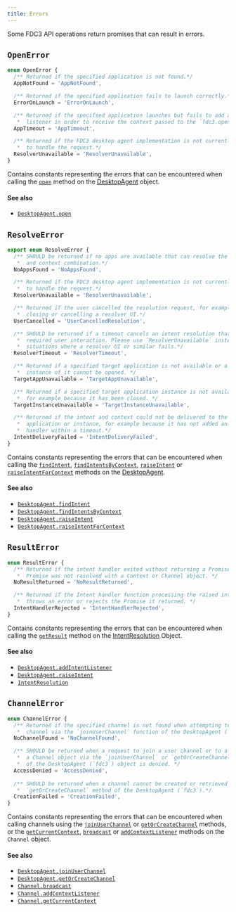 ```yaml
---
title: Errors
---
```


Some FDC3 API operations return promises that can result in errors.

## `OpenError`

```typescript
enum OpenError {
  /** Returned if the specified application is not found.*/
  AppNotFound = 'AppNotFound',

  /** Returned if the specified application fails to launch correctly.*/
  ErrorOnLaunch = 'ErrorOnLaunch',

  /** Returned if the specified application launches but fails to add a context
   *  listener in order to receive the context passed to the `fdc3.open` call.*/
  AppTimeout = 'AppTimeout',

  /** Returned if the FDC3 desktop agent implementation is not currently able
   *  to handle the request.*/
  ResolverUnavailable = 'ResolverUnavailable',
}
```

Contains constants representing the errors that can be encountered when calling the [`open`](DesktopAgent#open) method on the [DesktopAgent](DesktopAgent) object.

#### See also

* [`DesktopAgent.open`](DesktopAgent#open)

## `ResolveError`

```typescript
export enum ResolveError {
  /** SHOULD be returned if no apps are available that can resolve the intent
   *  and context combination.*/
  NoAppsFound = 'NoAppsFound',

  /** Returned if the FDC3 desktop agent implementation is not currently able
   *  to handle the request.*/
  ResolverUnavailable = 'ResolverUnavailable',

  /** Returned if the user cancelled the resolution request, for example by
   *  closing or cancelling a resolver UI.*/
  UserCancelled = 'UserCancelledResolution',

  /** SHOULD be returned if a timeout cancels an intent resolution that
   *  required user interaction. Please use `ResolverUnavailable` instead for
   *  situations where a resolver UI or similar fails.*/
  ResolverTimeout = 'ResolverTimeout',

  /** Returned if a specified target application is not available or a new
   *  instance of it cannot be opened. */
  TargetAppUnavailable = 'TargetAppUnavailable',

  /** Returned if a specified target application instance is not available,
   *  for example because it has been closed. */
  TargetInstanceUnavailable = 'TargetInstanceUnavailable',

  /** Returned if the intent and context could not be delivered to the selected
   *  application or instance, for example because it has not added an intent
   *  handler within a timeout.*/
  IntentDeliveryFailed = 'IntentDeliveryFailed',
}
```

Contains constants representing the errors that can be encountered when calling the [`findIntent`](DesktopAgent#findintent), [`findIntentsByContext`](DesktopAgent#findintentsbycontext), [`raiseIntent`](DesktopAgent#raiseintent) or [`raiseIntentForContext`](DesktopAgent#raiseintentforcontext) methods on the [DesktopAgent](DesktopAgent).

#### See also

* [`DesktopAgent.findIntent`](DesktopAgent#findintent)
* [`DesktopAgent.findIntentsByContext`](DesktopAgent#findintentsbycontext)
* [`DesktopAgent.raiseIntent`](DesktopAgent#raiseintent)
* [`DesktopAgent.raiseIntentForContext`](DesktopAgent#raiseintentforcontext)

## `ResultError`

```typescript
enum ResultError {
  /** Returned if the intent handler exited without returning a Promise or that
   *  Promise was not resolved with a Context or Channel object. */
  NoResultReturned = 'NoResultReturned',

  /** Returned if the Intent handler function processing the raised intent
   *  throws an error or rejects the Promise it returned. */
  IntentHandlerRejected = 'IntentHandlerRejected',
}
```

Contains constants representing the errors that can be encountered when calling the [`getResult`](DesktopAgent#findintent) method on the [IntentResolution](Metadata#intentresolution) Object.

#### See also

* [`DesktopAgent.addIntentListener`](DesktopAgent#addintentlistener)
* [`DesktopAgent.raiseIntent`](DesktopAgent#raiseintent)
* [`IntentResolution`](Metadata#intentresolution)

## `ChannelError`

```typescript
enum ChannelError {
  /** Returned if the specified channel is not found when attempting to join a
   *  channel via the `joinUserChannel` function of the DesktopAgent (`fdc3`).*/
  NoChannelFound = 'NoChannelFound',

  /** SHOULD be returned when a request to join a user channel or to a retrieve
   *  a Channel object via the `joinUserChannel` or `getOrCreateChannel` methods
   *  of the DesktopAgent (`fdc3`) object is denied. */
  AccessDenied = 'AccessDenied',
  
  /** SHOULD be returned when a channel cannot be created or retrieved via the
   *  `getOrCreateChannel` method of the DesktopAgent (`fdc3`).*/
  CreationFailed = 'CreationFailed',
}
```

Contains constants representing the errors that can be encountered when calling channels using the [`joinUserChannel`](DesktopAgent#joinuserchannel) or [`getOrCreateChannel`](DesktopAgent#getorcreatechannel) methods, or the [`getCurrentContext`](Channel#getcurrentcontext), [`broadcast`](Channel#broadcast) or [`addContextListener`](Channel#addcontextlistener) methods on the `Channel` object.

#### See also

* [`DesktopAgent.joinUserChannel`](DesktopAgent#joinuserchannel)
* [`DesktopAgent.getOrCreateChannel`](DesktopAgent#getorcreatechannel)
* [`Channel.broadcast`](Channel#broadcast)
* [`Channel.addContextListener`](Channel#addcontextlistener)
* [`Channel.getCurrentContext`](Channel#getcurrentcontext)
